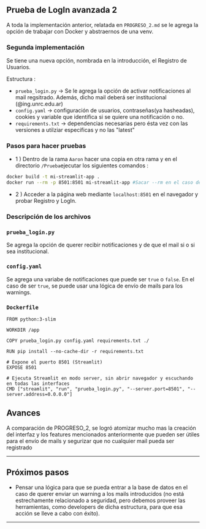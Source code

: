 ## Prueba de LogIn avanzada 2
A toda la implementación anterior, relatada en `PROGRESO_2.md` se le agrega la opción de trabajar con Docker y abstraernos de una venv. 

### Segunda implementación

Se tiene una nueva opción, nombrada en la introducción, el Registro de Usuarios.

Estructura :
- `prueba_login.py` → Se le agrega la opción de activar notificaciones al mail regsitrado. Además, dicho mail deberá ser institucional (@ing.unrc.edu.ar)
- `config.yaml` → configuración de usuarios, contraseñas(ya hasheadas), cookies y variable que identifica si se quiere una notificación o no.
- `requirements.txt` → dependencias necesarias pero ésta vez con las versiones a utilziar específicas y no las "latest"

### Pasos para hacer pruebas

- 1 ) Dentro de la rama `Aaron` hacer una copia en otra rama y en el directorio `/Prueba`ejecutar los siguientes comandos :

```bash
docker build -t mi-streamlit-app . 
docker run --rm -p 8501:8501 mi-streamlit-app #Sacar --rm en el caso de que no quieras que se borre el contendedor una vez finalizado el proceso

```
- 2 ) Acceder a la página web mediante `localhost:8501` en el navegador y probar Registro y LogIn. 

### Descripción de los archivos

### `prueba_login.py`

Se agrega la opción de querer recibir notificaciones y de que el mail si o si sea institucional.

### `config.yaml`

Se agrega una variabe de notificaciones que puede ser `true` o `false`. En el caso de ser `true`, se puede usar una lógica de envío de mails para los warnings.

### `Dockerfile`

``` Docker
FROM python:3-slim

WORKDIR /app

COPY prueba_login.py config.yaml requirements.txt ./

RUN pip install --no-cache-dir -r requirements.txt

# Expone el puerto 8501 (Streamlit)
EXPOSE 8501

# Ejecuta Streamlit en modo server, sin abrir navegador y escuchando en todas las interfaces
CMD ["streamlit", "run", "prueba_login.py", "--server.port=8501", "--server.address=0.0.0.0"]
```

## Avances
A comparación de PROGRESO_2, se logró atomizar mucho mas la creación del interfaz y los features mencionados anteriormente que pueden ser útiles para el envío de mails y segurizar que no cualquier mail pueda ser registrado

---
## Próximos pasos

- Pensar una lógica para que se pueda entrar a la base de datos en el caso de querer enviar un warning a los mails introducidos (no está estrechamente relacionado a seguridad, pero debemos proveer las herramientas, como developers de dicha estructura, para que esa acción se lleve a cabo con éxito).

---